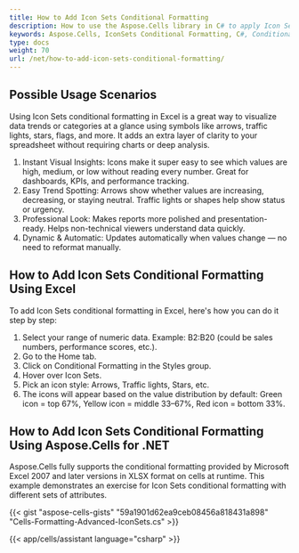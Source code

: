 ```yaml
---
title: How to Add Icon Sets Conditional Formatting
description: How to use the Aspose.Cells library in C# to apply Icon Sets conditional formatting. By adjusting these criteria, you have more control over how cells look and appear.
keywords: Aspose.Cells, IconSets Conditional Formatting, C#, Conditional, Formatting
type: docs
weight: 70
url: /net/how-to-add-icon-sets-conditional-formatting/
---
```


## **Possible Usage Scenarios**
Using Icon Sets conditional formatting in Excel is a great way to visualize data trends or categories at a glance using symbols like arrows, traffic lights, stars, flags, and more. It adds an extra layer of clarity to your spreadsheet without requiring charts or deep analysis.

1. Instant Visual Insights: Icons make it super easy to see which values are high, medium, or low without reading every number. Great for dashboards, KPIs, and performance tracking.
1. Easy Trend Spotting: Arrows show whether values are increasing, decreasing, or staying neutral. Traffic lights or shapes help show status or urgency.
1. Professional Look: Makes reports more polished and presentation-ready. Helps non-technical viewers understand data quickly.
1. Dynamic & Automatic: Updates automatically when values change — no need to reformat manually.

## **How to Add Icon Sets Conditional Formatting Using Excel**
To add Icon Sets conditional formatting in Excel, here's how you can do it step by step:

1. Select your range of numeric data. Example: B2:B20 (could be sales numbers, performance scores, etc.).
1. Go to the Home tab.
1. Click on Conditional Formatting in the Styles group.
1. Hover over Icon Sets.
1. Pick an icon style: Arrows, Traffic lights, Stars, etc.
1. The icons will appear based on the value distribution by default: Green icon = top 67%, Yellow icon = middle 33–67%, Red icon = bottom 33%.


## **How to Add Icon Sets Conditional Formatting Using Aspose.Cells for .NET**

Aspose.Cells fully supports the conditional formatting provided by Microsoft Excel 2007 and later versions in XLSX format on cells at runtime. This example demonstrates an exercise for Icon Sets conditional formatting with different sets of attributes.

{{< gist "aspose-cells-gists" "59a1901d62ea9ceb08456a818431a898" "Cells-Formatting-Advanced-IconSets.cs" >}}

{{< app/cells/assistant language="csharp" >}}